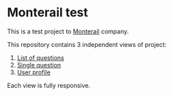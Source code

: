# Monterail test

This is a test project to [Monterail](https://www.monterail.com/) company.

This repository contains 3 independent views of project:
1. [List of questions](https://justdo1t.github.io/monterail-test/questions/)
2. [Single question](https://justdo1t.github.io/monterail-test/question/)
3. [User profile](https://justdo1t.github.io/monterail-test/profile/)

Each view is fully responsive.